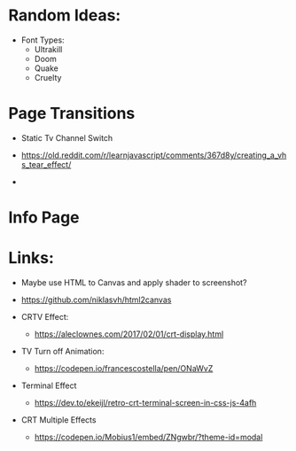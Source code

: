 # Random Ideas:

- Font Types:
  - Ultrakill
  - Doom
  - Quake
  - Cruelty

# Page Transitions

- Static Tv Channel Switch
- https://old.reddit.com/r/learnjavascript/comments/367d8y/creating_a_vhs_tear_effect/

-

# Info Page

# Links:

- Maybe use HTML to Canvas and apply shader to screenshot?
- https://github.com/niklasvh/html2canvas

- CRTV Effect:
  - https://aleclownes.com/2017/02/01/crt-display.html
- TV Turn off Animation:
  - https://codepen.io/francescostella/pen/ONaWvZ
- Terminal Effect
  - https://dev.to/ekeijl/retro-crt-terminal-screen-in-css-js-4afh
- CRT Multiple Effects
  - https://codepen.io/Mobius1/embed/ZNgwbr/?theme-id=modal
